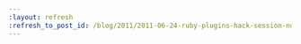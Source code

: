 ```yaml
---
:layout: refresh
:refresh_to_post_id: /blog/2011/2011-06-24-ruby-plugins-hack-session-notes-6-23-2011
---
```

